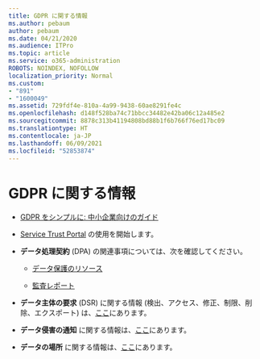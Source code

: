 ```yaml
---
title: GDPR に関する情報
ms.author: pebaum
author: pebaum
ms.date: 04/21/2020
ms.audience: ITPro
ms.topic: article
ms.service: o365-administration
ROBOTS: NOINDEX, NOFOLLOW
localization_priority: Normal
ms.custom:
- "891"
- "1600049"
ms.assetid: 729fdf4e-810a-4a99-9438-60ae8291fe4c
ms.openlocfilehash: d148f528ba74c71bbcc34482e42ba06c12a485e2
ms.sourcegitcommit: 8878c313b41194808bd88b1f6b766f76ed17bc09
ms.translationtype: HT
ms.contentlocale: ja-JP
ms.lasthandoff: 06/09/2021
ms.locfileid: "52853874"
---
```

# <a name="information-about-gdpr"></a>GDPR に関する情報

- [GDPR をシンプルに: 中小企業向けのガイド](/microsoft-365/admin/security-and-compliance/gdpr-compliance)

- [Service Trust Portal](https://servicetrust.microsoft.com/ViewPage/GDPRGetStarted) の使用を開始します。

- **データ処理契約** (DPA) の関連事項については、次を確認してください。

  - [データ保護のリソース](https://servicetrust.microsoft.com/ViewPage/TrustDocuments)

  - [監査レポート](https://servicetrust.microsoft.com/ViewPage/MSComplianceGuide)

- **データ主体の要求** (DSR) に関する情報 (検出、アクセス、修正、制限、削除、エクスポート) は、[ここ](/microsoft-365/compliance/gdpr-dsr-office365)にあります。

- **データ侵害の通知** に関する情報は、[ここ](https://servicetrust.microsoft.com/ViewPage/GDPRBreach)にあります。

- **データの場所** に関する情報は、[ここ](https://products.office.com/where-is-your-data-located?ms.officeurl=datamaps&amp;geo=All#All)にあります。
